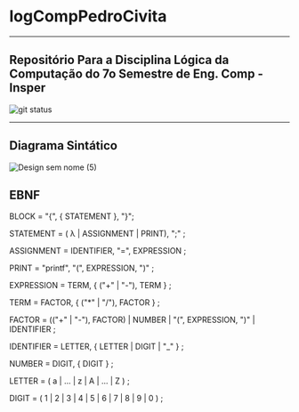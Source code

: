 # logCompPedroCivita
---
## Repositório Para a Disciplina Lógica da Computação do 7o Semestre de Eng. Comp - Insper

![git status](http://3.129.230.99/svg/pedrocivita/logCompPedroCivita/)

---
## Diagrama Sintático

![Design sem nome (5)](https://github.com/user-attachments/assets/3843d6c9-bc06-4f56-8620-d4280d8f12ba)

## EBNF

BLOCK = "{", { STATEMENT }, "}";

STATEMENT = ( λ | ASSIGNMENT | PRINT), ";" ;

ASSIGNMENT = IDENTIFIER, "=", EXPRESSION ;

PRINT = "printf", "(", EXPRESSION, ")" ;

EXPRESSION = TERM, { ("+" | "-"), TERM } ;

TERM = FACTOR, { ("*" | "/"), FACTOR } ;

FACTOR = (("+" | "-"), FACTOR) | NUMBER | "(", EXPRESSION, ")" | IDENTIFIER ;

IDENTIFIER = LETTER, { LETTER | DIGIT | "_" } ;

NUMBER = DIGIT, { DIGIT } ;

LETTER = ( a | ... | z | A | ... | Z ) ;

DIGIT = ( 1 | 2 | 3 | 4 | 5 | 6 | 7 | 8 | 9 | 0 ) ;
